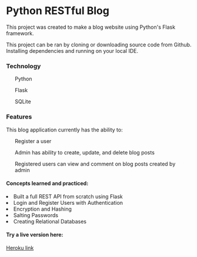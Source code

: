 <h1>Python RESTful Blog</h1>

This project was created to make a blog website using Python's Flask framework.

This project can be ran by cloning or downloading source code from Github. Installing dependencies and running on your local IDE.


<h3>Technology </h3>
<ul> Python</ul>
<ul>Flask </ul>
<ul>SQLite </ul>




<h3>Features</h3>

This blog application currently has the ability to:
<ul>
Register a user
</ul>
<ul>
Admin has ability to create, update, and delete blog posts
</ul>
<ul>
Registered users can view and comment on blog posts created by admin
</ul>


<h4>Concepts learned and practiced:</h4>
<li>Built a full REST API from scratch using Flask
<li>Login and Register Users with Authentication
<li>Encryption and Hashing
<li>Salting Passwords
<li>Creating Relational Databases
<h4>Try a live version here:</h4>
<a href="https://fake--blog.herokuapp.com/">Heroku link</a>
